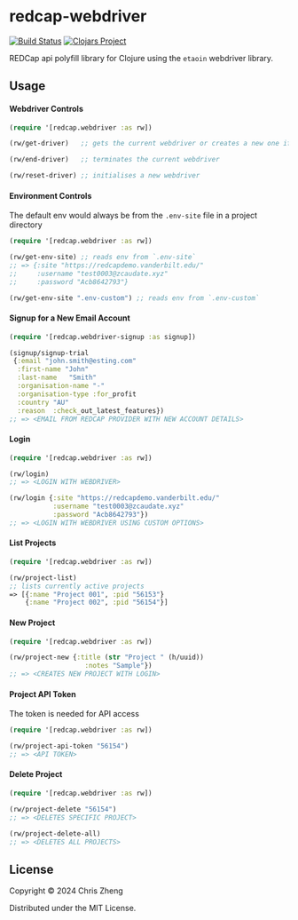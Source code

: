 # redcap-webdriver

[![Build Status](https://github.com/Big-Data-Causality/redcap-webdriver/actions/workflows/clojure.yml/badge.svg)](https://github.com/Big-Data-Causality/redcap-webdriver/actions)
[![Clojars Project](https://img.shields.io/clojars/v/com.bigdatacausality/redcap-webdriver.svg)](https://clojars.org/com.bigdatacausality/redcap-webdriver)

REDCap api polyfill library for Clojure using the `etaoin` webdriver library.

## Usage

#### Webdriver Controls

```clojure
(require '[redcap.webdriver :as rw])

(rw/get-driver)   ;; gets the current webdriver or creates a new one if it doesn't exist

(rw/end-driver)   ;; terminates the current webdriver

(rw/reset-driver) ;; initialises a new webdriver
```

#### Environment Controls

The default env would always be from the `.env-site` file in a project directory

```clojure
(require '[redcap.webdriver :as rw])

(rw/get-env-site) ;; reads env from `.env-site`
;; => {:site "https://redcapdemo.vanderbilt.edu/"
;;     :username "test0003@zcaudate.xyz"
;;     :password "Acb8642793"}

(rw/get-env-site ".env-custom") ;; reads env from `.env-custom`
```

#### Signup for a New Email Account

```clojure
(require '[redcap.webdriver-signup :as signup])

(signup/signup-trial
 {:email "john.smith@esting.com"
  :first-name "John"
  :last-name   "Smith"
  :organisation-name "-"
  :organisation-type :for_profit
  :country "AU"
  :reason  :check_out_latest_features})
;; => <EMAIL FROM REDCAP PROVIDER WITH NEW ACCOUNT DETAILS>
```

#### Login

```clojure
(require '[redcap.webdriver :as rw])

(rw/login)
;; => <LOGIN WITH WEBDRIVER>

(rw/login {:site "https://redcapdemo.vanderbilt.edu/"
           :username "test0003@zcaudate.xyz"
           :password "Acb8642793"})
;; => <LOGIN WITH WEBDRIVER USING CUSTOM OPTIONS>

```

#### List Projects

```clojure
(require '[redcap.webdriver :as rw])

(rw/project-list)
;; lists currently active projects
=> [{:name "Project 001", :pid "56153"}
    {:name "Project 002", :pid "56154"}]
```

#### New Project

```clojure
(require '[redcap.webdriver :as rw])

(rw/project-new {:title (str "Project " (h/uuid))
                   :notes "Sample"})
;; => <CREATES NEW PROJECT WITH LOGIN>
```

#### Project API Token

The token is needed for API access

```clojure
(require '[redcap.webdriver :as rw])

(rw/project-api-token "56154")
;; => <API TOKEN>
```

#### Delete Project

```clojure
(require '[redcap.webdriver :as rw])

(rw/project-delete "56154")
;; => <DELETES SPECIFIC PROJECT>

(rw/project-delete-all)
;; => <DELETES ALL PROJECTS>
```

## License

Copyright © 2024 Chris Zheng

Distributed under the MIT License.

